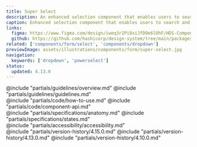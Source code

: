 ```yaml
---
title: Super Select
description: An enhanced selection component that enables users to search and select items from a list of options and supports flexible custom content.
caption: Enhanced selection component that enables users to search and select items from a list.
links:
  figma: https://www.figma.com/design/iweq3r2Pi8xiJfD9e6lOhF/HDS-Components-v2.0?node-id=67543-48702&t=w8xQlWxzH7bwXLe2-1
  github: https://github.com/hashicorp/design-system/tree/main/packages/components/src/components/hds/form/super-select
related: ['components/form/select', 'components/dropdown']
previewImage: assets/illustrations/components/form/super-select.jpg
navigation:
  keywords: ['dropdown', 'powerselect']
status:
  updated: 4.13.0
---
```


<section data-tab="Guidelines">
  @include "partials/guidelines/overview.md"
  @include "partials/guidelines/guidelines.md"
</section>

<section data-tab="Code">
  @include "partials/code/how-to-use.md"
  @include "partials/code/component-api.md"
</section>

<section data-tab="Specifications">
  @include "partials/specifications/anatomy.md"
  @include "partials/specifications/states.md"
</section>

<section data-tab="Accessibility">
  @include "partials/accessibility/accessibility.md"
</section>

<section data-tab="Version history">
  @include "partials/version-history/4.15.0.md"
  @include "partials/version-history/4.13.0.md"
  @include "partials/version-history/4.10.0.md"
</section>
